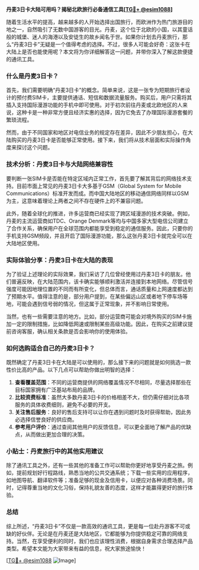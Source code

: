 **丹麦3日卡大陆可用吗？揭秘北欧旅行必备通信工具[[TG💪+ @esim1088](https://t.me/s/esim1088)]**

随着生活水平的提高，越来越多的人开始选择出国旅行，而欧洲作为热门旅游目的地之一，自然吸引了无数中国游客的目光。丹麦，这个位于北欧的小国，以其童话般的城堡、迷人的海港以及安徒生的故乡闻名于世。如果你计划去丹麦旅行，那么“丹麦3日卡”无疑是一个值得考虑的选择。不过，很多人可能会好奇：这张卡在大陆上是否也能使用呢？本文将为你详细解答这一问题，并带你深入了解这款便捷的通讯工具。

### 什么是丹麦3日卡？

首先，我们需要明确“丹麦3日卡”的概念。简单来说，这是一张专为短期旅行者设计的预付费SIM卡，主要提供通话、短信和数据流量服务。购买后，用户只需将其插入支持国际漫游功能的手机中即可使用。对于初次前往丹麦或北欧地区的人来说，这种卡是一种非常方便且经济实惠的选择，因为它免去了办理国际漫游套餐的繁琐流程。

然而，由于不同国家和地区对电信业务的规定存在差异，因此不少朋友担心，在大陆购买的丹麦3日卡是否能够正常使用。接下来，我们将从技术层面和实际操作角度来探讨这个问题。

### 技术分析：丹麦3日卡与大陆网络兼容性

要判断一张SIM卡是否能在特定区域内正常工作，首先要了解其背后的网络技术支持。目前市面上常见的丹麦3日卡大多基于GSM（Global System for Mobile Communications）标准开发而成。而中国大陆地区的移动通信网络同样以GSM为主，这意味着理论上两者之间不存在硬件上的不兼容问题。

此外，随着全球化的推进，许多运营商已经实现了跨区域漫游的技术突破。例如，丹麦的主流运营商如TDC、Orange Denmark等均与中国多家大型电信公司建立了合作关系，确保用户在全球范围内都能享受到稳定的通信服务。因此，只要你的手机支持GSM频段，并且开启了国际漫游功能，那么这张丹麦3日卡就完全可以在大陆地区使用。

### 实际体验分享：丹麦3日卡在大陆的表现

为了验证上述理论的实际效果，我们采访了几位曾经使用过丹麦3日卡的朋友。他们普遍反映，在大陆范围内，该卡确实能够顺利激活并连接到本地网络。尽管信号强度可能因地理位置的不同而有所变化，但总体而言，通话质量和上网速度都达到了预期水平。值得注意的是，部分用户提到，在某些偏远山区或者地下停车场等地，可能会遇到信号弱的情况，但这属于正常现象，并不影响日常使用。

当然，也有一些需要注意的地方。比如，部分运营商可能会对境外购买的SIM卡施加一定的限制措施，比如降低网速或限制某些高级功能。因此，在购买之前建议提前咨询客服，确认相关条款是否会影响你的使用体验。

### 如何选购适合自己的丹麦3日卡？

既然确定了丹麦3日卡在大陆是可以使用的，那么接下来的问题就是如何挑选一款性价比高的产品。以下几点可以帮助你做出明智的选择：

1. **查看覆盖范围**：不同的运营商提供的网络覆盖情况不尽相同，尽量选择那些在目标国家拥有广泛基站布局的品牌。
2. **比较资费标准**：虽然大多数丹麦3日卡的价格相差不大，但仍需仔细对比各项服务的具体收费细则，避免不必要的开支。
3. **关注售后服务**：良好的售后支持可以让你在遇到问题时及时获得帮助，因此务必选择信誉良好的供应商。
4. **参考用户评价**：通过查阅其他用户的反馈信息，可以更全面地了解产品的优缺点，从而做出更加合理的决策。

### 小贴士：丹麦旅行中的其他实用建议

除了通讯工具之外，还有一些其他的准备工作可以帮助你更好地享受丹麦之旅。例如，提前规划好行程路线，熟悉当地的公共交通系统；下载一些实用的应用程序，如地图导航、翻译软件等；准备足够的现金及信用卡，以便应对各种消费场景。同时，记得尊重当地的文化习俗，保持礼貌友善的态度，这样才能赢得更好的旅行体验。

### 总结

综上所述，“丹麦3日卡”不仅是一款高效的通讯工具，更是每一位赴丹游客不可或缺的好伙伴。无论是在丹麦还是大陆地区，它都能够为你提供稳定可靠的网络支持。当然，在享受便利的同时，我们也应该理性消费，根据自身需求合理选择产品类型。希望本文能为大家带来有益的信息，祝大家旅途愉快！

[[TG💪+ @esim1088](https://t.me/s/esim1088) ![Image](https://i.postimg.cc/4NQfJmqS/Snipaste-2025-05-13-00-14-12.png)]